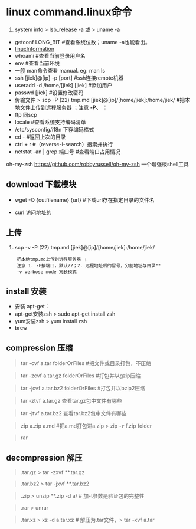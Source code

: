 # linux command.linux命令 

1. system info > lsb_release -a 或 > uname -a
+ getconf LONG_BIT #查看系统位数；uname -a也能看出。
+ [linuxInformation](/linux/linux-infomation.md)
+ whoami #查看当前登录用户名
+ env #查看当前环境
+ 一般 man命令查看 manual.  eg: man ls
+ ssh [jiek]@[ip] -p [port]  #ssh连接remote机器
+ useradd -d /home/[jiek] [jiek]  #添加用户
+ passwd [jiek]  #设置修改密码
+ 传输文件 > scp -P (22) tmp.md [jiek]@[ip]/[home/jiek]:/home/jiek/  #把本地文件上传到远程服务器 ；注意 **-P、 ：**
+ ftp 同scp
+ locale #查看系统支持编码清单
+ /etc/sysconfig/i18n 下存编码格式
+ cd - #返回上次的目录
+ ctrl + r #（reverse-i-search）搜索并执行
+ netstat -an | grep 端口号 #查看端口占用情况

oh-my-zsh https://github.com/robbyrussell/oh-my-zsh
一个增强版shell工具

## download 下载模块
+ wget -O {outfilename} {url} #下载url存在指定目录的文件名

+ curl 访问地址的


## 上传
1. scp -v -P (22) tmp.md [jiek]@[ip]/[home/jiek]:/home/jiek/  
```
    把本地tmp.md上传到远程服务器 ；
    注意 1. -P接端口，默认22；2. 远程地址后的冒号，分割地址与目录**
    -v verbose mode 冗长模式
```
    
## install 安装
+ 安装 apt-get：
+ apt-get安装zsh > sudo apt-get install zsh
+ yum安装zsh > yum install zsh
+ brew

## compression 压缩
> tar -cvf a.tar folderOrFiles #把文件或目录打包，不压缩

> tar -zcvf a.tar.gz folderOrFiles #打包并以gzip压缩

> tar -jcvf a.tar.bz2 folderOrFiles #打包并以bzip2压缩

> tar -ztvf a.tar.gz 查看tar.gz包中文件有哪些

> tar -jtvf a.tar.bz2 查看tar.bz2包中文件有哪些

> zip a.zip a.md #把a.md打包进a.zip > zip `-r` f.zip folder

> rar

## decompression 解压
> .tar.gz  > tar -zxvf **.tar.gz

> .tar.bz2 > tar -jxvf **.tar.bz2

> .zip     > unzip **.zip -d a/ # 加-t参数是验证包的完整性

> .rar     > unrar

> .tar.xz  > xz -d a.tar.xz  # 解压为.tar文件，> tar -xvf a.tar
